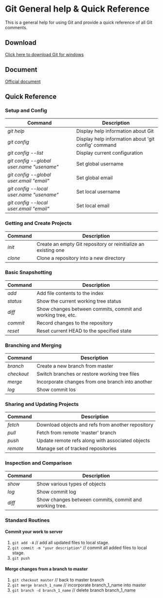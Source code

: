 # Git General help & Quick Reference 
This is a general help for using Git and provide a quick reference of all Git comments.

## Download
[Click here to download Git for windows][ref01]

## Document
[Official document][ref02]

## Quick Reference
### Setup and Config
Command | Description
------- | -----------
*git help* | Display help information about Git
*git config* | Display help information about 'git config' command
*git config --list* | Display current configuration
*git config --global user.name "usename"* | Set global username
*git config --global user.email "email"* | Set global email
*git config --local user.name "usename"* | Set local username
*git config --local user.email "email"* | Set local email

### Getting and Create Projects
Command | Description
------- | -----------
*init*  | Create an empty Git repository or reinitialize an existing one
*clone* | Clone a repository into a new directory

### Basic Snapshotting
Command | Description
------- | -----------
*add*   | Add file contents to the index
*status*| Show the current working tree status
*diff*  | Show changes between commits, commit and working tree, etc.
*commit*| Record changes to the repository
*reset* | Reset current HEAD to the specified state

### Branching and Merging
Command   | Description
--------- | -----------
*branch*  | Create a new branch from master
*checkout*| Switch branches or restore working tree files
*merge*   | Incorporate changes from one branch into another 
*log*     | Show commit los

### Sharing and Updating Projects
Command | Description
------- | -----------
*fetch* | Download objects and refs from another repository
*pull*  | Fetch from remote 'master' branch
*push*  | Update remote refs along with associated objects
*remote*| Manage set of tracked repositories

### Inspection and Comparison
Command | Description
------- | -----------
*show*  | Show various types of objects
*log*   | Show commit log
*diff*  | Show changes between commits, commit and working tree.


### Standard Routines
#### Commit your work to server
1. `git add -A` // add all updated files to local stage.
2. `git commit -m "your description"` // commit all added files to local stage.
3. `git push` 


#### Merge changes from a branch to master
1. `git checkout master`         // back to master branch
2. `git merge branch_1_name`     // incorporate branch_1_name into master
3. `git branch -d branch_1_name` // delete branch branch_1_name


[ref01]: https://git-for-windows.github.io/  "Git Download for windows"
[ref02]: https://git-scm.com/docs "Git official document"